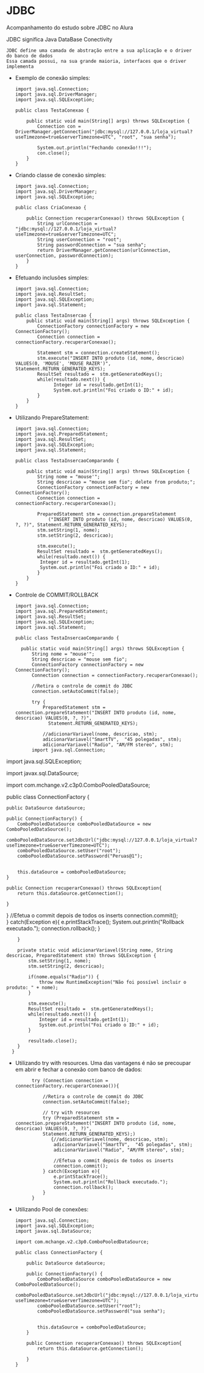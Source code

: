 # JDBC

Acompanhamento do estudo sobre JDBC no Alura

JDBC significa Java DataBase Conectivity

    JDBC define uma camada de abstração entre a sua aplicação e o driver do banco de dados
    Essa camada possui, na sua grande maioria, interfaces que o driver implementa


- Exemplo de conexão simples:

      import java.sql.Connection;
      import java.sql.DriverManager;
      import java.sql.SQLException;

      public class TestaConexao {

	      public static void main(String[] args) throws SQLException {
		      Connection con = DriverManager.getConnection("jdbc:mysql://127.0.0.1/loja_virtual?useTimezone=true&serverTimezone=UTC", "root", "sua senha");

		      System.out.println("Fechando conexão!!!"); 
		      con.close();	
          }
      }

- Criando classe de conexão simples:

      import java.sql.Connection;
      import java.sql.DriverManager;
      import java.sql.SQLException;

      public class CriaConexao {

	      public Connection recuperarConexao() throws SQLException {
		      String urlConnection = 	"jdbc:mysql://127.0.0.1/loja_virtual?useTimezone=true&serverTimezone=UTC";
		      String userConnection = "root";
		      String passwordConnection = "sua senha";
		      return DriverManager.getConnection(urlConnection, userConnection, passwordConnection); 
	      }
      }

- Efetuando inclusões simples:

      import java.sql.Connection;
      import java.sql.ResultSet;
      import java.sql.SQLException;
      import java.sql.Statement;

      public class TestaInsercao {
          public static void main(String[] args) throws SQLException {
	          ConnectionFactory connectionFactory = new ConnectionFactory();
	          Connection connection = connectionFactory.recuperarConexao(); 
		
	          Statement stm = connection.createStatement();
	          stm.execute("INSERT INTO produto (id, nome, descricao) VALUES(0, 'MOUSE', 'MOUSE RAZER')", Statement.RETURN_GENERATED_KEYS);
	          ResultSet resultado =  stm.getGeneratedKeys();
	          while(resultado.next()) {
	                Integer id = resultado.getInt(1);
	                System.out.println("Foi criado o ID:" + id);
	          }        
	      } 
      }	

- Utilizando PrepareStatement:

      import java.sql.Connection;
      import java.sql.PreparedStatement;
      import java.sql.ResultSet;
      import java.sql.SQLException;
      import java.sql.Statement;

      public class TestaInsercaoComparando {

	      public static void main(String[] args) throws SQLException {
		      String nome = "mouse'";
		      String descricao = "mouse sem fio"; delete from produto;";
		      ConnectionFactory connectionFactory = new ConnectionFactory();
		      Connection connection = connectionFactory.recuperarConexao(); 
				
		      PreparedStatement stm = connection.prepareStatement
		          ("INSERT INTO produto (id, nome, descricao) VALUES(0, ?, ?)", Statement.RETURN_GENERATED_KEYS);
		      stm.setString(1, nome);
		      stm.setString(2, descricao);
		
		      stm.execute();
		      ResultSet resultado =  stm.getGeneratedKeys();
		      while(resultado.next()) {
		   	   Integer id = resultado.getInt(1);
		   	   System.out.println("Foi criado o ID:" + id);
		      }        
	      }
      }

- Controle de COMMIT/ROLLBACK

      import java.sql.Connection;
      import java.sql.PreparedStatement;
      import java.sql.ResultSet;
      import java.sql.SQLException;
      import java.sql.Statement;

      public class TestaInsercaoComparando {

      	public static void main(String[] args) throws SQLException {
      		String nome = "mouse'";
      		String descricao = "mouse sem fio";
      		ConnectionFactory connectionFactory = new ConnectionFactory();
      		Connection connection = connectionFactory.recuperarConexao(); 
      
      		//Retira o controle de commit do JDBC
      		connection.setAutoCommit(false);
      
      		try {
      			PreparedStatement stm = connection.prepareStatement("INSERT INTO produto (id, nome, descricao) VALUES(0, ?, ?)",
			      Statement.RETURN_GENERATED_KEYS);
			
      			//adicionarVariavel(nome, descricao, stm);	
      			adicionarVariavel("SmartTV",  "45 polegadas", stm);
      			adicionarVariavel("Radio", "AM/FM stereo", stm);
			import java.sql.Connection;
import java.sql.SQLException;

import javax.sql.DataSource;

import com.mchange.v2.c3p0.ComboPooledDataSource;

public class ConnectionFactory {

	public DataSource dataSource;
	
	public ConnectionFactory() {
		ComboPooledDataSource comboPooledDataSource = new ComboPooledDataSource();
		comboPooledDataSource.setJdbcUrl("jdbc:mysql://127.0.0.1/loja_virtual?useTimezone=true&serverTimezone=UTC");
		comboPooledDataSource.setUser("root");
		comboPooledDataSource.setPassword("Peruas@1");
		
		
		this.dataSource = comboPooledDataSource; 
	}
	
	public Connection recuperarConexao() throws SQLException{
		return this.dataSource.getConnection();
		
	}	
}
      			//Efetua o commit depois de todos os inserts 
      			connection.commit();		
      		} catch(Exception e){
      			e.printStackTrace();
      			System.out.println("Rollback executado.");
      			connection.rollback();
      		}	

      	}

      	private static void adicionarVariavel(String nome, String descricao, PreparedStatement stm) throws SQLException {
      		stm.setString(1, nome);
      		stm.setString(2, descricao);
      		
      		if(nome.equals("Radio")) {
      			throw new RuntimeException("Não foi possível incluir o produto: " + nome);
      		}
      		
      		stm.execute();
      		ResultSet resultado =  stm.getGeneratedKeys();
      		while(resultado.next()) {
      			Integer id = resultado.getInt(1);
      			System.out.println("Foi criado o ID:" + id);
      		}    
		
      		resultado.close();
      	}
      }
      
- Utilizando try with resources. Uma das vantagens é não se precoupar em abrir e fechar a conexão com banco de dados:

      		try (Connection connection = connectionFactory.recuperarConexao()){ 

      			//Retira o controle de commit do JDBC
      			connection.setAutoCommit(false);
			
      			// try with resources
      			try (PreparedStatement stm = connection.prepareStatement("INSERT INTO produto (id, nome, descricao) VALUES(0, ?, ?)",
      			Statement.RETURN_GENERATED_KEYS);)
      			   {//adicionarVariavel(nome, descricao, stm);	
      				adicionarVariavel("SmartTV",  "45 polegadas", stm);
      				adicionarVariavel("Radio", "AM/FM stereo", stm);
				
      				//Efetua o commit depois de todos os inserts 
      				connection.commit();		
      			} catch(Exception e){
      				e.printStackTrace();
      				System.out.println("Rollback executado.");
      				connection.rollback();
      			}	
      		}     

- Utilizando Pool de conexões:

      import java.sql.Connection;
      import java.sql.SQLException;
      import javax.sql.DataSource;

      import com.mchange.v2.c3p0.ComboPooledDataSource;

      public class ConnectionFactory {

	      public DataSource dataSource;
	
	      public ConnectionFactory() {
		      ComboPooledDataSource comboPooledDataSource = new ComboPooledDataSource();
		      comboPooledDataSource.setJdbcUrl("jdbc:mysql://127.0.0.1/loja_virtual?useTimezone=true&serverTimezone=UTC");
		      comboPooledDataSource.setUser("root");
		      comboPooledDataSource.setPassword("sua senha");
		
		
		      this.dataSource = comboPooledDataSource; 
	      }
	
	      public Connection recuperarConexao() throws SQLException{
		      return this.dataSource.getConnection();
		
	      }	
      }

